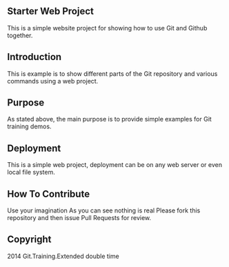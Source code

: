 ## Starter Web Project
This is a simple website project for
showing how to use Git and Github together.

## Introduction
This is example is to show different parts
of the Git repository and various commands
using a web project.

## Purpose
As stated above, the main purpose is to
provide simple examples for Git training
demos.

## Deployment
This is a simple web project, deployment
can be on any web server or even local 
file system.

## How To Contribute
Use your imagination
As you can see nothing is real
Please fork this repository and then issue Pull Requests for review.

## Copyright

2014 Git.Training.Extended double time
